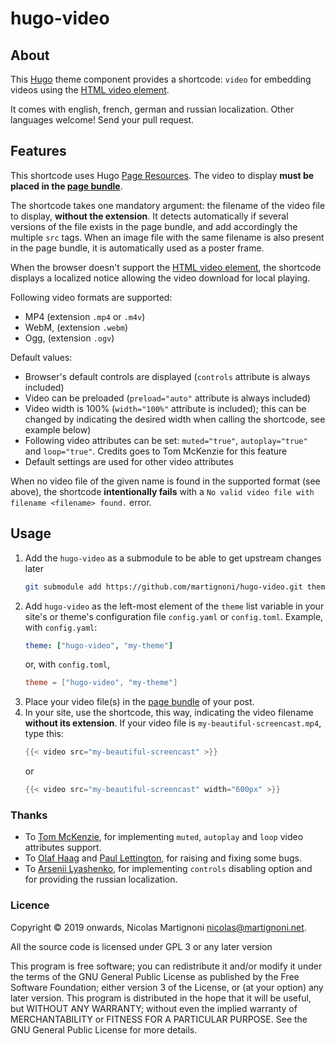 # hugo-video

<!-- [![Awesome](https://awesome.re/badge.svg)](https://github.com/budparr/awesome-hugo) -->

## About

This [Hugo](https://gohugo.io) theme component provides a shortcode: `video` for embedding videos using the [HTML video element](https://devdocs.io/html/element/video).

It comes with english, french, german and russian localization. Other languages welcome! Send your pull request.

## Features

This shortcode uses Hugo [Page Resources](https://gohugo.io/content-management/page-resources/). The video to display __must be placed in the [page bundle](https://gohugo.io/content-management/page-bundles/)__.

The shortcode takes one mandatory argument: the filename of the video file to display, __without the extension__. It detects automatically if several versions of the file exists in the page bundle, and add accordingly the multiple `src` tags. When an image file with the same filename is also present in the page bundle, it is automatically used as a poster frame.

When the browser doesn't support the [HTML video element](https://devdocs.io/html/element/video), the shortcode displays a localized notice allowing the video download for local playing.

Following video formats are supported:
- MP4 (extension `.mp4` or `.m4v`)
- WebM, (extension `.webm`)
- Ogg, (extension `.ogv`)

Default values:
- Browser's default controls are displayed (`controls` attribute is always included)
- Video can be preloaded (`preload="auto"` attribute is always included)
- Video width is 100% (`width="100%"` attribute is included); this can be changed by indicating the desired width when calling the shortcode, see example below)
- Following video attributes can be set: `muted="true"`, `autoplay="true"` and `loop="true"`. Credits goes to Tom McKenzie for this feature
- Default settings are used for other video attributes

When no video file of the given name is found in the supported format (see above), the shortcode __intentionally fails__ with a `No valid video file with filename <filename> found.` error.

## Usage

1. Add the `hugo-video` as a submodule to be able to get upstream changes later
    ```bash
    git submodule add https://github.com/martignoni/hugo-video.git themes/hugo-video
    ```
2. Add `hugo-video` as the left-most element of the `theme` list variable in your site's or theme's configuration file `config.yaml` or `config.toml`. Example, with `config.yaml`:
    ```yaml
    theme: ["hugo-video", "my-theme"]
    ```
    or, with `config.toml`,
    ```toml
    theme = ["hugo-video", "my-theme"]
    ```
3. Place your video file(s) in the [page bundle](https://gohugo.io/content-management/page-bundles/) of your post.
4. In your site, use the shortcode, this way, indicating the video filename __without its extension__. If your video file is `my-beautiful-screencast.mp4`, type this:
    ```go
    {{< video src="my-beautiful-screencast" >}}
    ```
    or
    ```go
    {{< video src="my-beautiful-screencast" width="600px" >}}
    ```

### Thanks

- To [Tom McKenzie](https://github.com/grrowl), for implementing `muted`, `autoplay` and `loop` video attributes support.
- To [Olaf Haag](https://github.com/OlafHaag) and [Paul Lettington](https://github.com/plett), for raising and fixing some bugs.
- To [Arsenii Lyashenko](https://github.com/ark0f), for implementing `controls` disabling option and for providing the russian localization.

### Licence

Copyright © 2019 onwards, Nicolas Martignoni nicolas@martignoni.net.

All the source code is licensed under GPL 3 or any later version

This program is free software; you can redistribute it and/or modify it under the terms of the GNU General Public License as published by the Free Software Foundation; either version 3 of the License, or (at your option) any later version. This program is distributed in the hope that it will be useful, but WITHOUT ANY WARRANTY; without even the implied warranty of MERCHANTABILITY or FITNESS FOR A PARTICULAR PURPOSE. See the GNU General Public License for more details.
